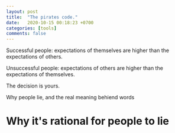 ```yaml
---
layout: post
title:  "The pirates code."
date:   2020-10-15 00:18:23 +0700
categories: [tools]
comments: false
---
```


      

Successful people: expectations of themselves are higher than the expectations of others.

Unsuccessful people: expectations of others are higher than the expectations of themselves.

  

The decision is yours.

Why people lie, and the real meaning behiend words

# Why it's rational for people to lie